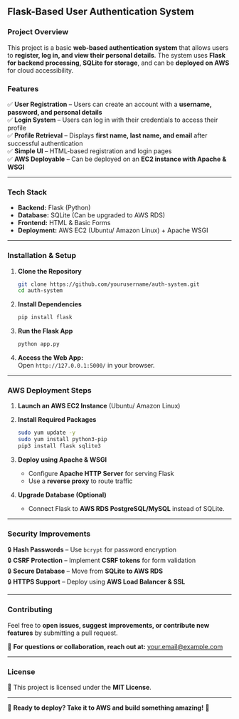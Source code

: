 ## Flask-Based User Authentication System

### **Project Overview**
This project is a basic **web-based authentication system** that allows users to **register, log in, and view their personal details**. The system uses **Flask for backend processing, SQLite for storage**, and can be **deployed on AWS** for cloud accessibility.

### **Features**
✅ **User Registration** – Users can create an account with a **username, password, and personal details**  
✅ **Login System** – Users can log in with their credentials to access their profile  
✅ **Profile Retrieval** – Displays **first name, last name, and email** after successful authentication  
✅ **Simple UI** – HTML-based registration and login pages  
✅ **AWS Deployable** – Can be deployed on an **EC2 instance with Apache & WSGI**  

---

### **Tech Stack**
- **Backend:** Flask (Python)
- **Database:** SQLite (Can be upgraded to AWS RDS)
- **Frontend:** HTML & Basic Forms
- **Deployment:** AWS EC2 (Ubuntu/ Amazon Linux) + Apache WSGI

---

### **Installation & Setup**
1. **Clone the Repository**  
   ```bash
   git clone https://github.com/yourusername/auth-system.git
   cd auth-system
   ```

2. **Install Dependencies**  
   ```bash
   pip install flask
   ```

3. **Run the Flask App**  
   ```bash
   python app.py
   ```

4. **Access the Web App:**  
   Open `http://127.0.0.1:5000/` in your browser.

---

### **AWS Deployment Steps**
1. **Launch an AWS EC2 Instance** (Ubuntu/ Amazon Linux)
2. **Install Required Packages**
   ```bash
   sudo yum update -y
   sudo yum install python3-pip
   pip3 install flask sqlite3
   ```
3. **Deploy using Apache & WSGI**
   - Configure **Apache HTTP Server** for serving Flask
   - Use a **reverse proxy** to route traffic

4. **Upgrade Database (Optional)**
   - Connect Flask to **AWS RDS PostgreSQL/MySQL** instead of SQLite.

---

### **Security Improvements**
🔒 **Hash Passwords** – Use `bcrypt` for password encryption  
🔒 **CSRF Protection** – Implement **CSRF tokens** for form validation  
🔒 **Secure Database** – Move from **SQLite to AWS RDS**  
🔒 **HTTPS Support** – Deploy using **AWS Load Balancer & SSL**  

---

### **Contributing**
Feel free to **open issues, suggest improvements, or contribute new features** by submitting a pull request.

📩 **For questions or collaboration, reach out at:** your.email@example.com  

---

### **License**
📜 This project is licensed under the **MIT License**.

---

🚀 **Ready to deploy? Take it to AWS and build something amazing!** 🎉
